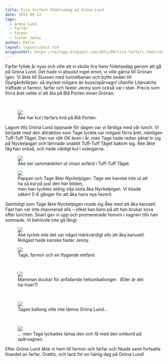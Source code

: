 ```yaml
---
title: Fira farfars födelsedag på Gröna Lund
date: 2011-09-12
tags: 
  - Gröna Lund
  - farfar
  - farmor
  - faster Jenny	
author: Pelle
layout: layouts/post.njk
originalUrl: https://nejtupp.blogspot.com/2011/09/fira-farfars-fodelsedag-pa-grona-lund.html
---
```


Farfar fyllde år nyss och ville att vi skulle fira hans födelsedag genom att gå på Gröna Lund. Det hade vi absolut inget emot, vi ville gärna till Grönan igen. Vi åkte till Slussen med tunnelbanan och bytte sedan till Djurgårdsfärjan: så mycket roligare än buss/spårvagn! Utanför Liljevalchs träffade vi farmor, farfar och faster Jenny som också var i stan. Precis som förra året valde vi att äta på Blå Porten innan Grönan.</div><div class="separator" style="clear: both; text-align: center;"><br></div>

<figure>
	<img src="../../../img/2011/09/Fira+farfar+med+Gro%25CC%2588na+Lund-_MG_8622.jpg">
	<figcaption>Åke har kul i farfars knä på Blå Porten.</figcaption>
</figure>Lagom tills Gröna Lund öppnade för dagen var vi färdiga med vår lunch. Vi började med den attraktion som Tage tyckte var roligast förra året, nämligen Tuff-Tuff Tåget. Den var rätt OK även i år, men Tage hade redan siktat in sig på Nyckelpigan och lämnade snabbt Tuff-Tuff Tåget bakom sig. Åke åkte tåg han också, och hade väldigt kul i svängarna.<br></div>

<figure>
	<img src="../../../img/2011/09/Fira+farfar+med+Gro%25CC%2588na+Lund-_MG_8627.jpg">
	<figcaption>Åke ser sammanbiten ut innan avfärd i Tuff-Tuff Tåget.</figcaption>
</figure>

<figure>
	<img src="../../../img/2011/09/Fira+farfar+med+Gro%25CC%2588na+Lund-_MG_8648.jpg">
	<figcaption>Pappan och Tage åker Nyckelpigan. Tage ser kanske inte ut att ha så kul på just den här bilden, <br>men han tycktes aldrig vilja sluta åka Nyckelpigan. Vi köade säkert 5-6 gånger för att åka hans nya favorit.</figcaption>
</figure>Samtidigt som Tage åkte Nyckelpigan roade sig Åke med att åka karusell. Fast han var inte imponerad alls – vilket kan bero på att han brukar sova efter lunchen. Snart gav vi upp och promenerade honom i vagnen tills han somnade. Vi behövde inte gå långt.<br></div>

<figure>
	<img src="../../../img/2011/09/Fira+farfar+med+Gro%25CC%2588na+Lund-_MG_8645.jpg">
	<figcaption>Åke tyckte inte det var något märkvärdigt alls att åka karusell. Roligast hade kanske faster Jenny.</figcaption>
</figure>



<figure>
	<img src="../../../img/2011/09/Fira+farfar+med+Gro%25CC%2588na+Lund-_MG_8655.jpg">
	<figcaption>Tage, farmor och en flygande elefant.</figcaption>
</figure><div class="separator" style="clear: both; text-align: center;"><br></div>

<figure>
	<img src="../../../img/2011/09/Fira+farfar+med+Gro%25CC%2588na+Lund-_MG_8685.jpg">
	<figcaption>Mamman duckar för anfallande heliumballonger.  (Eller är det ha-hoer?)</figcaption>
</figure><div class="separator" style="clear: both; text-align: center;"><br></div>

<figure>
	<img src="../../../img/2011/09/Fira+farfar+med+Gro%25CC%2588na+Lund-_MG_8725.jpg">
	<figcaption>Tages ballong ville inte lämna Gröna Lund...</figcaption>
</figure><div class="separator" style="clear: both; text-align: center;"><br></div>

<figure>
	<img src="../../../img/2011/09/Fira+farfar+med+Gro%25CC%2588na+Lund-_MG_8755.jpg">
	<figcaption>... men Tage lyckades tämja den och få med den ombord på spårvagnen.</figcaption>
</figure>Efter Gröna Lund åkte vi hem till farmor och farfar och fikade samt fortsatte firandet av farfar. Grattis, och tack för en härlig dag på Gröna Lund!
